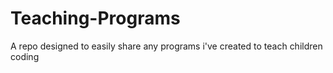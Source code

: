 # Teaching-Programs
A repo designed to easily share any programs i've created to teach children coding
